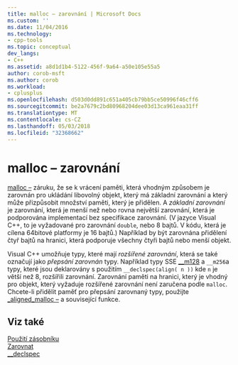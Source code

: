 ```yaml
---
title: malloc – zarovnání | Microsoft Docs
ms.custom: ''
ms.date: 11/04/2016
ms.technology:
- cpp-tools
ms.topic: conceptual
dev_langs:
- C++
ms.assetid: a8d1d1b4-5122-456f-9a64-a50e105e55a5
author: corob-msft
ms.author: corob
ms.workload:
- cplusplus
ms.openlocfilehash: d503d0dd891c651a405cb79bb5ce50996f46cff6
ms.sourcegitcommit: be2a7679c2bd80968204dee03d13ca961eaa31ff
ms.translationtype: MT
ms.contentlocale: cs-CZ
ms.lasthandoff: 05/03/2018
ms.locfileid: "32368662"
---
```

# <a name="malloc-alignment"></a>malloc – zarovnání
[malloc –](../c-runtime-library/reference/malloc.md) záruku, že se k vrácení paměti, která vhodným způsobem je zarovnán pro ukládání libovolný objekt, který má základní zarovnání a který může přizpůsobit množství paměti, který je přidělen. A *základní zarovnání* je zarovnání, která je menší než nebo rovna největší zarovnání, která je podporována implementací bez specifikace zarovnání. (V jazyce Visual C++, to je vyžadované pro zarovnání `double`, nebo 8 bajtů. V kódu, která je cílena 64bitové platformy je 16 bajtů.) Například by být zarovnána přidělení čtyř bajtů na hranici, která podporuje všechny čtyři bajtů nebo menší objekt.  
  
 Visual C++ umožňuje typy, které mají *rozšířené zarovnání*, která se také označují jako *přepsání zarovnán* typy. Například typy SSE [__m128](../cpp/m128.md) a `__m256`a typy, které jsou deklarovány s použitím `__declspec(align( n ))` kde `n` je větší než 8, rozšířili zarovnání. Zarovnání paměti na hranici, který je vhodný pro objekt, který vyžaduje rozšířené zarovnání není zaručena podle `malloc`. Chcete-li přidělit paměť pro přepsání zarovnaný typy, použijte [_aligned_malloc –](../c-runtime-library/reference/aligned-malloc.md) a související funkce.  
  
## <a name="see-also"></a>Viz také  
 [Použití zásobníku](../build/stack-usage.md)   
 [Zarovnat](../cpp/align-cpp.md)   
 [__declspec](../cpp/declspec.md)